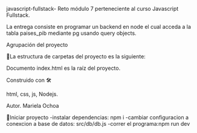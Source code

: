 javascript-fullstack- Reto módulo 7 perteneciente al curso Javascript Fullstack.

La entrega consiste en programar un backend en node el cual acceda a la tabla paises_pib mediante pg usando query objects. 

Agrupación del proyecto

🚀La estructura de carpetas del proyecto es la siguiente:

Documento index.html es la raíz del proyecto.

Construido con 🛠

html, css, js, Nodejs.

Autor. Mariela Ochoa


🚀Iniciar proyecto
-instalar dependencias: npm i
-cambiar configuracion a conexcion a base de datos: src/db/db.js
-correr el programa:npm run dev